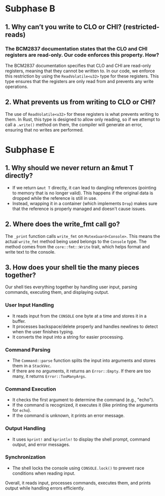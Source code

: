 # Subphase B

## 1. Why can’t you write to CLO or CHI? (restricted-reads)
### The BCM2837 documentation states that the CLO and CHI registers are read-only. Our code enforces this property. How?
The BCM2837 documentation specifies that CLO and CHI are read-only registers, meaning that they cannot be written to. In our code, we enforce this restriction by using the `ReadVolatile<u32>` type for these registers. This type ensures that the registers are only read from and prevents any write operations.

## 2. What prevents us from writing to CLO or CHI?
The use of `ReadVolatile<u32>` for these registers is what prevents writing to them. In Rust, this type is designed to allow only reading, so if we attempt to call a `.write()` method on them, the compiler will generate an error, ensuring that no writes are performed.

# Subphase E

## 1. Why should we never return an &mut T directly?

- If we return `&mut T` directly, it can lead to dangling references (pointing to memory that is no longer valid). This happens if the original data is dropped while the reference is still in use.  
- Instead, wrapping it in a container (which implements `Drop`) makes sure that the reference is properly managed and doesn't cause issues.

## 2. Where does the write_fmt call go?

The `_print` function calls `write_fmt` on `MutexGuard<Console>`. This means the actual `write_fmt` method being used belongs to the `Console` type. The method comes from the `core::fmt::Write` trait, which helps format and write text to the console.

## 3. How does your shell tie the many pieces together?

Our shell ties everything together by handling user input, parsing commands, executing them, and displaying output.

### User Input Handling
- It reads input from the `CONSOLE` one byte at a time and stores it in a buffer.
- It processes backspace/delete properly and handles newlines to detect when the user finishes typing.
- It converts the input into a string for easier processing.

### Command Parsing
- The `Command::parse` function splits the input into arguments and stores them in a `StackVec`.
- If there are no arguments, it returns an `Error::Empty`. If there are too many, it returns `Error::TooManyArgs`.

### Command Execution
- It checks the first argument to determine the command (e.g., "echo").
- If the command is recognized, it executes it (like printing the arguments for `echo`).
- If the command is unknown, it prints an error message.

### Output Handling
- It uses `kprint!` and `kprintln!` to display the shell prompt, command output, and error messages.

### Synchronization
- The shell locks the console using `CONSOLE.lock()` to prevent race conditions when reading input.

Overall, it reads input, processes commands, executes them, and prints output while handling errors efficiently.
